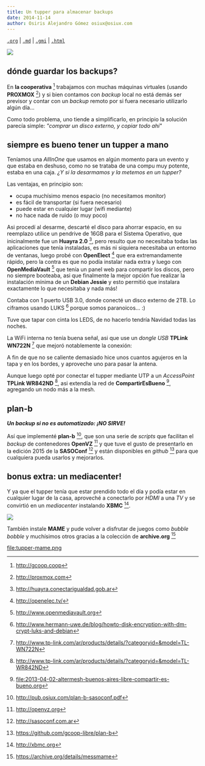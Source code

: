 ```yaml
---
title: Un tupper para almacenar backups
date: 2014-11-14
author: Osiris Alejandro Gómez osiux@osiux.com
---
```


[`.org`](https://gitlab.com/osiux/osiux.gitlab.io/-/raw/master/2014-11-14-un-tupper-para-almacenar-backups.org) |
[`.md`](https://gitlab.com/osiux/osiux.gitlab.io/-/raw/master/2014-11-14-un-tupper-para-almacenar-backups.md) |
[`.gmi`](gemini://gmi.osiux.com/2014-11-14-un-tupper-para-almacenar-backups.gmi) |
[`.html`](https://osiux.gitlab.io/2014-11-14-un-tupper-para-almacenar-backups.html)

![](tupper.png)

## dónde guardar los backups?

En **la cooperativa** [^1] trabajamos con muchas máquinas virtuales
(usando **PROXMOX** [^2]) y si bien contamos con *backup* local no está
demás ser previsor y contar con un *backup* remoto por si fuera
necesario utilizarlo algún día...

Como todo problema, uno tiende a simplificarlo, en principio la solución
parecía simple: *\"comprar un disco externo, y copiar todo ahí\"*

## siempre es bueno tener un tupper a mano

Teníamos una *AllInOne* que usamos en algún momento para un evento y que
estaba en deshuso, como no se trataba de una compu muy potente, estaba
en una caja. *¿Y si la desarmamos y la metemos en un tupper?*

Las ventajas, en principio son:

-   ocupa muchísimo menos espacio (no necesitamos monitor)
-   es fácil de transportar (si fuera necesario)
-   puede estar en cualquier lugar (wifi mediante)
-   no hace nada de ruido (o muy poco)

Asi procedí al desarme, descarté el disco para ahorrar espacio, en su
reemplazo utilice un pendrive de 16GB para el Sistema Operativo, que
inicinalmente fue un **Huayra 2.0** [^3], pero resulto que no necesitaba
todas las aplicaciones que tenía instaladas, es más ni siquiera
necesitaba un entorno de ventanas, luego probé con **OpenElect** [^4]
que era extremandamente rápido, pero la contra es que no podía instalar
nada extra y luego con **OpenMediaVault** [^5] que tenía un panel web
para compartir los discos, pero no siempre booteaba, asi que finalmente
la mejor opción fue realizar la instalación mínima de un **Debian
Jessie** y esto permitió que instalara exactamente lo que necesitaba y
nada más!

Contaba con 1 puerto USB 3.0, donde conecté un disco externo de 2TB. Lo
ciframos usando LUKS [^6] porque somos paranoicos... :)

Tuve que tapar con cinta los LEDS, de no hacerlo tendría Navidad todas
las noches.

La WiFi interna no tenía buena señal, asi que use un *dongle USB*
**TPLink WN722N** [^7] que mejoró notablemente la conexión:

A fin de que no se caliente demasiado hice unos cuantos agujeros en la
tapa y en los bordes, y aproveche uno para pasar la antena.

Aunque luego opté por conectar el tupper mediante UTP a un *AccessPoint*
**TPLink WR842ND** [^8], asi extendía la red de **CompartirEsBueno**
[^9], agregando un nodo más a la mesh.

## plan-b

***Un backup si no es automatizado: ¡NO SIRVE!***

Así que implementé **plan-b** [^10], que son una serie de *scripts* que
facilitan el *backup* de contenedores **OpenVZ** [^11] y que tuve el
gusto de presentarlo en la edición 2015 de la **SASOConf** [^12] y están
disponibles en *github* [^13] para que cualquiera pueda usarlos y
mejorarlos.

## bonus extra: un mediacenter!

Y ya que el tupper tenía que estar prendido todo el día y podía estar en
cualquier lugar de la casa, aproveché a conectarlo por *HDMI* a una *TV*
y se convirtió en un *mediacenter* instalando **XBMC** [^14].

![](tupper-xbmc.png)

También instale **MAME** y pude volver a disfrutar de juegos como
*bubble bobble* y muchísimos otros gracias a la colección de
**archive.org** [^15]

<file:tupper-mame.png>

[^1]: <http://gcoop.coop>

[^2]: <http://proxmox.com>

[^3]: <http://huayra.conectarigualdad.gob.ar>

[^4]: <http://openelec.tv/>

[^5]: <http://www.openmediavault.org>

[^6]: <http://www.hermann-uwe.de/blog/howto-disk-encryption-with-dm-crypt-luks-and-debian>

[^7]: <http://www.tp-link.com/ar/products/details/?categoryid=&model=TL-WN722N>

[^8]: <http://www.tp-link.com/ar/products/details/?categoryid=&model=TL-WR842ND>

[^9]: <file:2013-04-02-altermesh-buenos-aires-libre-compartir-es-bueno.org>

[^10]: <http://pub.osiux.com/plan-b-sasoconf.pdf>

[^11]: <http://openvz.org>

[^12]: <http://sasoconf.com.ar>

[^13]: <https://github.com/gcoop-libre/plan-b>

[^14]: <http://xbmc.org>

[^15]: <https://archive.org/details/messmame>
